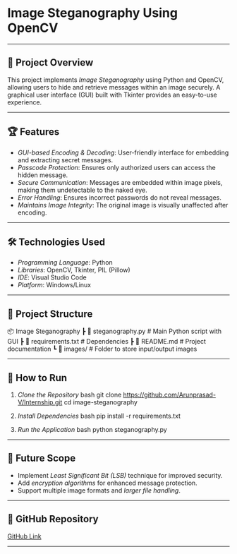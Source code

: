 # Image Steganography Using OpenCV

---

## 📌 Project Overview
This project implements *Image Steganography* using Python and OpenCV, allowing users to hide and retrieve messages within an image securely. A graphical user interface (GUI) built with Tkinter provides an easy-to-use experience.

---

## 🏆 Features
- *GUI-based Encoding & Decoding*: User-friendly interface for embedding and extracting secret messages.
- *Passcode Protection*: Ensures only authorized users can access the hidden message.
- *Secure Communication*: Messages are embedded within image pixels, making them undetectable to the naked eye.
- *Error Handling*: Ensures incorrect passwords do not reveal messages.
- *Maintains Image Integrity*: The original image is visually unaffected after encoding.

---

## 🛠 Technologies Used
- *Programming Language*: Python  
- *Libraries*: OpenCV, Tkinter, PIL (Pillow)  
- *IDE*: Visual Studio Code  
- *Platform*: Windows/Linux

---

## 📂 Project Structure

📦 Image Steganography
 ┣ 📜 steganography.py  # Main Python script with GUI
 ┣ 📜 requirements.txt  # Dependencies
 ┣ 📜 README.md         # Project documentation
 ┗ 📂 images/           # Folder to store input/output images


---

## 🚀 How to Run
1. *Clone the Repository*
   bash
   git clone https://github.com/Arunprasad-V/Internship.git
   cd image-steganography
   
2. *Install Dependencies*
   bash
   pip install -r requirements.txt
   
3. *Run the Application*
   bash
   python steganography.py
   

---

## 🔮 Future Scope
- Implement *Least Significant Bit (LSB)* technique for improved security.
- Add *encryption algorithms* for enhanced message protection.
- Support multiple image formats and *larger file handling*.

---

## 🔗 GitHub Repository
[GitHub Link](https://github.com/Arunprasad-V/Internship.git)

---
